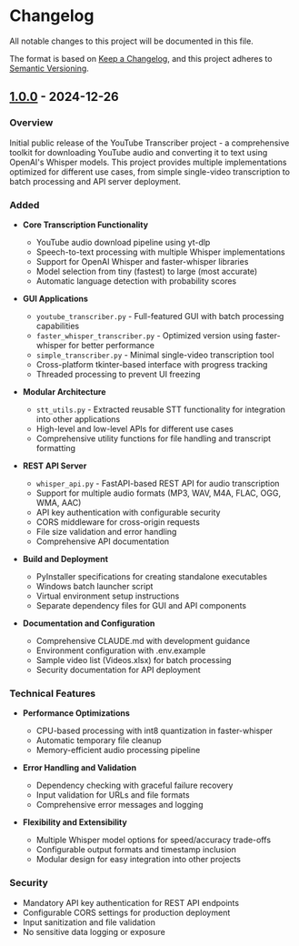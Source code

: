# Changelog

All notable changes to this project will be documented in this file.

The format is based on [Keep a Changelog](https://keepachangelog.com/en/1.0.0/),
and this project adheres to [Semantic Versioning](https://semver.org/spec/v2.0.0.html).

## [1.0.0] - 2024-12-26

### Overview
Initial public release of the YouTube Transcriber project - a comprehensive toolkit for downloading YouTube audio and converting it to text using OpenAI's Whisper models. This project provides multiple implementations optimized for different use cases, from simple single-video transcription to batch processing and API server deployment.

### Added
- **Core Transcription Functionality**
  - YouTube audio download pipeline using yt-dlp
  - Speech-to-text processing with multiple Whisper implementations
  - Support for OpenAI Whisper and faster-whisper libraries
  - Model selection from tiny (fastest) to large (most accurate)
  - Automatic language detection with probability scores

- **GUI Applications**
  - `youtube_transcriber.py` - Full-featured GUI with batch processing capabilities
  - `faster_whisper_transcriber.py` - Optimized version using faster-whisper for better performance
  - `simple_transcriber.py` - Minimal single-video transcription tool
  - Cross-platform tkinter-based interface with progress tracking
  - Threaded processing to prevent UI freezing

- **Modular Architecture**
  - `stt_utils.py` - Extracted reusable STT functionality for integration into other applications
  - High-level and low-level APIs for different use cases
  - Comprehensive utility functions for file handling and transcript formatting

- **REST API Server**
  - `whisper_api.py` - FastAPI-based REST API for audio transcription
  - Support for multiple audio formats (MP3, WAV, M4A, FLAC, OGG, WMA, AAC)
  - API key authentication with configurable security
  - CORS middleware for cross-origin requests
  - File size validation and error handling
  - Comprehensive API documentation

- **Build and Deployment**
  - PyInstaller specifications for creating standalone executables
  - Windows batch launcher script
  - Virtual environment setup instructions
  - Separate dependency files for GUI and API components

- **Documentation and Configuration**
  - Comprehensive CLAUDE.md with development guidance
  - Environment configuration with .env.example
  - Sample video list (Videos.xlsx) for batch processing
  - Security documentation for API deployment

### Technical Features
- **Performance Optimizations**
  - CPU-based processing with int8 quantization in faster-whisper
  - Automatic temporary file cleanup
  - Memory-efficient audio processing pipeline

- **Error Handling and Validation**
  - Dependency checking with graceful failure recovery
  - Input validation for URLs and file formats
  - Comprehensive error messages and logging

- **Flexibility and Extensibility**
  - Multiple Whisper model options for speed/accuracy trade-offs
  - Configurable output formats and timestamp inclusion
  - Modular design for easy integration into other projects

### Security
- Mandatory API key authentication for REST API endpoints
- Configurable CORS settings for production deployment
- Input sanitization and file validation
- No sensitive data logging or exposure

[1.0.0]: https://github.com/username/youtube-transcriber/releases/tag/v1.0.0